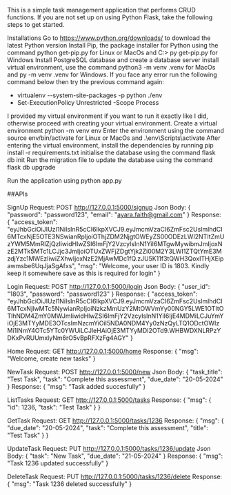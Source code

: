 This is a simple task management application that performs CRUD functions.
If you are not set up on using Python Flask, take the following steps to get started.

Installations
Go to https://www.python.org/downloads/ to download the latest Python version
Install Pip, the package installer for Python using the command python get-pip.py for Linux or MacOs and C:> py get-pip.py for Windows
Install PostgreSQL database and create a database server
install virtual environment, use the command python3 -m venv .venv for MacOs and py -m venv .venv for Windows.
If you face any error run the following command below then try the previous command again:
- virtualenv --system-site-packages -p python ./env
- Set-ExecutionPolicy Unrestricted -Scope Process

I provided my virtual environment if you want to run it exactly like I did, otherwise proceed with creating your virtual environment.
Create a virtual environment python -m venv env
Enter the environment using the command source env/bin/activate for Linux or MacOs and .\env\Scripts\activate
After entering the virtual environment, install the dependencies by running pip install -r requirements.txt
initialise the database using the command flask db init
Run the migration file to update the database using the command flask db upgrade

Run the application using python app.py

##APIs

SignUp
Request: POST http://127.0.0.1:5000/signup
Json Body:
{
    "password": "password123",
    "email": "ayara.faith@gmail.com"
}
Response:
{
    "access_token": "eyJhbGciOiJIUzI1NiIsInR5cCI6IkpXVCJ9.eyJmcmVzaCI6ZmFsc2UsImlhdCI6MTcxNjE5OTE3NSwianRpIjoiOThjZDM2NjgtOWEyZS00ODEzLWI2NTItZmUzYWM5MmRlZjQzIiwidHlwZSI6ImFjY2VzcyIsInN1YiI6MTgwMywibmJmIjoxNzE2MTk5MTc1LCJjc3JmIjoiOTUxZWFjZDgtYjk2Zi00M2Y3LWI1ZTQtYmE3MzdjYzc1MWEzIiwiZXhwIjoxNzE2MjAwMDc1fQ.zJU5K11f3tQWH3QoxITHjXEipawmsbe6UqJjaSgAfxs",
    "msg": "Welcome, your user ID is 1803. Kindly keep it somewhere save as this is required for login"
}


Login
Request: POST http://127.0.0.1:5000/login
Json Body:
{
    "user_id": "1803",
    "password": "password123"
}
Response:
{
    "access_token": "eyJhbGciOiJIUzI1NiIsInR5cCI6IkpXVCJ9.eyJmcmVzaCI6ZmFsc2UsImlhdCI6MTcxNjIwMTc5NywianRpIjoiNzkzMmUzY2MtOWVmYy00NGY5LWE1OTItOTlhNDM4ZmY0MWJmIiwidHlwZSI6ImFjY2VzcyIsInN1YiI6IjE4MDMiLCJuYmYiOjE3MTYyMDE3OTcsImNzcmYiOiI5NDA0NDM4Yy0zNzQyLTQ1ODctOWIzMi1lNmY4OTc5YTc0YWUiLCJleHAiOjE3MTYyMDI2OTd9.WHBWDXNLRPzYDKxPvRUUmxlyNm6rO5vBpRFXzFg4AGY"
}

Home
Request: GET http://127.0.0.1:5000/home
Response:
{
    "msg": "Welcome, create new tasks"
}


NewTask
Request: POST http://127.0.0.1:5000/new
Json Body:
{
    "task_title": "Test Task",
    "task": "Complete this assessment",
    "due_date": "20-05-2024"
}
Response:
{
    "msg": "Task added succesfully"
}


ListTasks
Request: GET http://127.0.0.1:5000/tasks
Response:
{
    "msg": {
        "id": 1236,
        "task": "Test Task"
    }
}


GetTask
Request: GET http://127.0.0.1:5000/tasks/1236
Response:
{
    "msg": {
        "due_date": "20-05-2024",
        "task": "Complete this assessment",
        "title": "Test Task"
    }
}


UpdateTask
Request: PUT http://127.0.0.1:5000/tasks/1236/update
Json Body:
{
    "task": "New Task",
    "due_date": "21-05-2024"
}
Response:
{
    "msg": "Task 1236 updated successfully"
}

DeleteTask
Request: PUT http://127.0.0.1:5000/tasks/1236/delete
Response:
{
    "msg": "Task 1236 deleted successfully"
}

